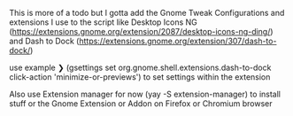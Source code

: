This is more of a todo but I gotta add the Gnome Tweak Configurations and extensions I use to the script like Desktop Icons NG (https://extensions.gnome.org/extension/2087/desktop-icons-ng-ding/) and Dash to Dock  (https://extensions.gnome.org/extension/307/dash-to-dock/)

use example ❯ (gsettings set org.gnome.shell.extensions.dash-to-dock click-action 'minimize-or-previews') to set settings within the extension


Also use Extension manager for now (yay -S extension-manager) to install stuff or the Gnome Extension or Addon on Firefox or Chromium browser

